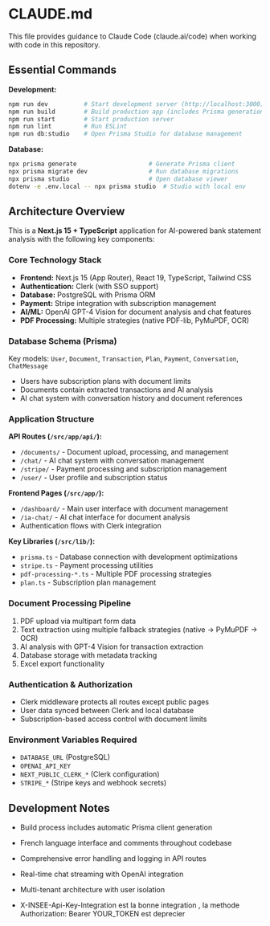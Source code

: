 # CLAUDE.md

This file provides guidance to Claude Code (claude.ai/code) when working with code in this repository.

## Essential Commands

**Development:**

```bash
npm run dev          # Start development server (http://localhost:3000)
npm run build        # Build production app (includes Prisma generation)
npm run start        # Start production server
npm run lint         # Run ESLint
npm run db:studio    # Open Prisma Studio for database management
```

**Database:**

```bash
npx prisma generate                    # Generate Prisma client
npx prisma migrate dev                 # Run database migrations
npx prisma studio                      # Open database viewer
dotenv -e .env.local -- npx prisma studio  # Studio with local env
```

## Architecture Overview

This is a **Next.js 15 + TypeScript** application for AI-powered bank statement analysis with the following key components:

### Core Technology Stack

- **Frontend:** Next.js 15 (App Router), React 19, TypeScript, Tailwind CSS
- **Authentication:** Clerk (with SSO support)
- **Database:** PostgreSQL with Prisma ORM
- **Payment:** Stripe integration with subscription management
- **AI/ML:** OpenAI GPT-4 Vision for document analysis and chat features
- **PDF Processing:** Multiple strategies (native PDF-lib, PyMuPDF, OCR)

### Database Schema (Prisma)

Key models: `User`, `Document`, `Transaction`, `Plan`, `Payment`, `Conversation`, `ChatMessage`

- Users have subscription plans with document limits
- Documents contain extracted transactions and AI analysis
- AI chat system with conversation history and document references

### Application Structure

**API Routes (`/src/app/api/`):**

- `/documents/` - Document upload, processing, and management
- `/chat/` - AI chat system with conversation management
- `/stripe/` - Payment processing and subscription management
- `/user/` - User profile and subscription status

**Frontend Pages (`/src/app/`):**

- `/dashboard/` - Main user interface with document management
- `/ia-chat/` - AI chat interface for document analysis
- Authentication flows with Clerk integration

**Key Libraries (`/src/lib/`):**

- `prisma.ts` - Database connection with development optimizations
- `stripe.ts` - Payment processing utilities
- `pdf-processing-*.ts` - Multiple PDF processing strategies
- `plan.ts` - Subscription plan management

### Document Processing Pipeline

1. PDF upload via multipart form data
2. Text extraction using multiple fallback strategies (native → PyMuPDF → OCR)
3. AI analysis with GPT-4 Vision for transaction extraction
4. Database storage with metadata tracking
5. Excel export functionality

### Authentication & Authorization

- Clerk middleware protects all routes except public pages
- User data synced between Clerk and local database
- Subscription-based access control with document limits

### Environment Variables Required

- `DATABASE_URL` (PostgreSQL)
- `OPENAI_API_KEY`
- `NEXT_PUBLIC_CLERK_*` (Clerk configuration)
- `STRIPE_*` (Stripe keys and webhook secrets)

## Development Notes

- Build process includes automatic Prisma client generation
- French language interface and comments throughout codebase
- Comprehensive error handling and logging in API routes
- Real-time chat streaming with OpenAI integration
- Multi-tenant architecture with user isolation

- X-INSEE-Api-Key-Integration est la bonne integration , la methode Authorization: Bearer YOUR_TOKEN est deprecier